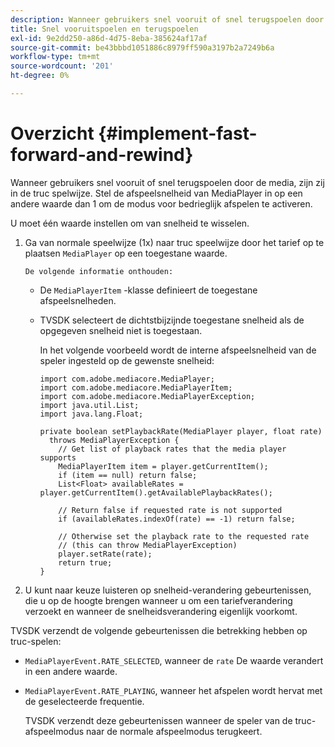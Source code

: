 ```yaml
---
description: Wanneer gebruikers snel vooruit of snel terugspoelen door de media, zijn zij in de truc spelwijze. Stel de afspeelsnelheid van MediaPlayer in op een andere waarde dan 1 om de modus voor bedrieglijk afspelen te activeren.
title: Snel vooruitspoelen en terugspoelen
exl-id: 9e2dd250-a86d-4d75-8eba-385624af17af
source-git-commit: be43bbbd1051886c8979ff590a3197b2a7249b6a
workflow-type: tm+mt
source-wordcount: '201'
ht-degree: 0%

---
```


# Overzicht {#implement-fast-forward-and-rewind}

Wanneer gebruikers snel vooruit of snel terugspoelen door de media, zijn zij in de truc spelwijze. Stel de afspeelsnelheid van MediaPlayer in op een andere waarde dan 1 om de modus voor bedrieglijk afspelen te activeren.

U moet één waarde instellen om van snelheid te wisselen.

1. Ga van normale speelwijze (1x) naar truc speelwijze door het tarief op te plaatsen `MediaPlayer` op een toegestane waarde.

       De volgende informatie onthouden:
   
   * De `MediaPlayerItem` -klasse definieert de toegestane afspeelsnelheden.
   * TVSDK selecteert de dichtstbijzijnde toegestane snelheid als de opgegeven snelheid niet is toegestaan.

      In het volgende voorbeeld wordt de interne afspeelsnelheid van de speler ingesteld op de gewenste snelheid:

      ```
      import com.adobe.mediacore.MediaPlayer; 
      import com.adobe.mediacore.MediaPlayerItem; 
      import com.adobe.mediacore.MediaPlayerException; 
      import java.util.List; 
      import java.lang.Float; 
      
      private boolean setPlaybackRate(MediaPlayer player, float rate)  
        throws MediaPlayerException { 
          // Get list of playback rates that the media player supports 
          MediaPlayerItem item = player.getCurrentItem(); 
          if (item == null) return false; 
          List<Float> availableRates = player.getCurrentItem().getAvailablePlaybackRates(); 
      
          // Return false if requested rate is not supported 
          if (availableRates.indexOf(rate) == -1) return false; 
      
          // Otherwise set the playback rate to the requested rate  
          // (this can throw MediaPlayerException) 
          player.setRate(rate); 
          return true; 
      }
      ```

1. U kunt naar keuze luisteren op snelheid-verandering gebeurtenissen, die u op de hoogte brengen wanneer u om een tariefverandering verzoekt en wanneer de snelheidsverandering eigenlijk voorkomt.

TVSDK verzendt de volgende gebeurtenissen die betrekking hebben op truc-spelen:

* `MediaPlayerEvent.RATE_SELECTED`, wanneer de `rate` De waarde verandert in een andere waarde.

* `MediaPlayerEvent.RATE_PLAYING`, wanneer het afspelen wordt hervat met de geselecteerde frequentie.

   TVSDK verzendt deze gebeurtenissen wanneer de speler van de truc-afspeelmodus naar de normale afspeelmodus terugkeert.
